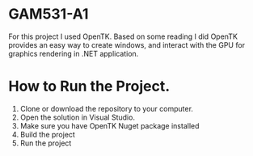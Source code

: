 # GAM531-A1

For this project I used OpenTK. Based on some reading I did OpenTK provides an easy way to create windows, and interact with the GPU for graphics rendering in .NET application.

# How to Run the Project.
1. Clone or download the repository to your computer.
2. Open the solution in Visual Studio.
3. Make sure you have OpenTK Nuget package installed
4. Build the project
5. Run the project
